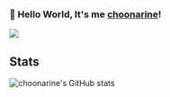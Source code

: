 ### 👋 Hello World, It's me <a href="https://github.com/choonarine">choonarine</a>!

<!-- Contacts -->
<p>
  <a href="mailto:choonarine@gmail.com" target="_blank"><img src="https://img.shields.io/badge/choonarine@gmail.com-D14836?style=flat-square&logo=gmail&logoColor=white" /></a>
</p>

## Stats
  
![choonarine's GitHub stats](https://github-readme-stats.vercel.app/api?username=choonarine&show_icons=true)
